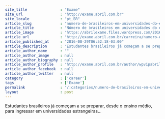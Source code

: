 ```yaml
---
site_title               : "Exame"
site_url                 : "http://exame.abril.com.br"
site_locale              : "pt_BR"
article_slug             : "numero-de-brasileiros-em-universidades-do-exterior-cresce"
article_title            : "Número de brasileiros em universidades do exterior cresce"
article_image            : "https://abrilexame.files.wordpress.com/2016/09/size_960_16_9_universidade-de-harvard-predio-historico2.jpg?quality=70&strip=all&w=960"
article_url              : "http://exame.abril.com.br/carreira/numero-de-brasileiros-em-universidades-do-exterior-cresce/"
article_published_at     : "2016-08-29T06:52:18-03:00"
article_description      : "Estudantes brasileiros já começam a se preparar, desde o ensino médio, para ingressar em universidades estrangeiras..."
article_author_name      : ""
article_author_image     : null
article_author_biography : null
article_author_profile   : "http://exame.abril.com.br/author/wpvipabril/"
article_author_facebook  : null
article_author_twitter   : null
category                 : ['career']
tags                     : ['Exame']
permalink                : "/:categories/numero-de-brasileiros-em-universidades-do-exterior-cresce/"
layout                   : post
---
```


Estudantes brasileiros já começam a se preparar, desde o ensino médio, para ingressar em universidades estrangeiras...
